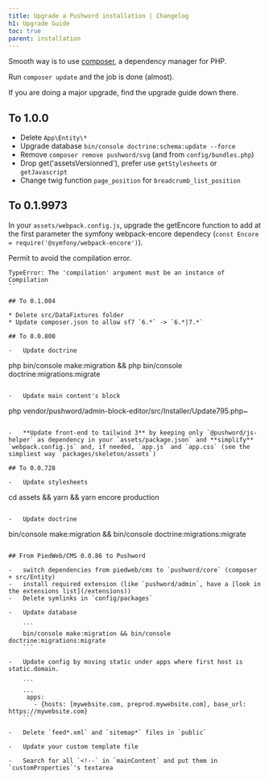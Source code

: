 ```yaml
---
title: Upgrade a Pushword installation | Changelog
h1: Upgrade Guide
toc: true
parent: installation
---
```


Smooth way is to use [composer](https://getcomposer.org), a dependency manager for PHP.

Run `composer update` and the job is done (almost).

If you are doing a major upgrade, find the upgrade guide down there.

## To 1.0.0

- Delete `App\Entity\*`
- Upgrade database `bin/console doctrine:schema:update --force`
- Remove `composer remove pushword/svg` (and from `config/bundles.php`)
- Drop get('assetsVersionned'), prefer use `getStylesheets` or `getJavascript`
- Change twig function `page_position` for `breadcrumb_list_position`

## To 0.1.9973

In your `assets/webpack.config.js`, upgrade the getEncore function to add at the first parameter the symfony webpack-encore dependecy (`const Encore = require('@symfony/webpack-encore')`).

Permit to avoid the compilation error.

```
TypeError: The 'compilation' argument must be an instance of Compilation
``

## To 0.1.084

* Delete src/DataFixtures folder
* Update composer.json to allow sf7 `6.*` -> `6.*|7.*`

## To 0.0.800

-   Update doctrine

```

php bin/console make:migration && php bin/console doctrine:migrations:migrate

```

-   Update main content's block

```

php vendor/pushword/admin-block-editor/src/Installer/Update795.php~

```

-   **Update front-end to tailwind 3** by keeping only `@pushword/js-helper` as dependency in your `assets/package.json` and **simplify** `webpack.config.js` and, if needed, `app.js` and `app.css` (see the simpliest way `packages/skeleton/assets`)

## To 0.0.728

-   Update stylesheets

```

cd assets && yarn && yarn encore production

```

-   Update doctrine

```

bin/console make:migration && bin/console doctrine:migrations:migrate

````

## From PiedWeb/CMS 0.0.86 to Pushword

-   switch dependencies from piedweb/cms to `pushword/core` (composer + src/Entity)
-   install required extension (like `pushword/admin`, have a [look in the extensions list](/extensions))
-   Delete symlinks in `config/packages`

-   Update database

    ```
    bin/console make:migration && bin/console doctrine:migrations:migrate
    ```

-   Update config by moving static under apps where first host is static.domain.

    ```
    ...
     apps:
       - {hosts: [mywebsite.com, preprod.mywebsite.com], base_url: https://mywebsite.com}
    ```

-   Delete `feed*.xml` and `sitemap*` files in `public`

-   Update your custom template file

-   Search for all `<!--` in `mainContent` and put them in `customProperties`'s textarea
````
